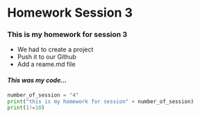 # Homework Session 3

### This is my homework for **session 3**

- We had to create a project
- Push it to our Github
- Add a reame.md file

#### *This was my code...*
```python
number_of_session = "4"
print("this is my homework for session" + number_of_session)
print(1!=10)
```
